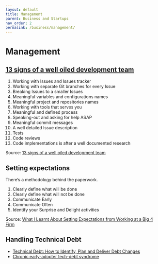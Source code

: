 ```yaml
---
layout: default
title: Management
parent: Business and Startups
nav_order: 2
permalink: /business/management/
---
```


# Management

## [13 signs of a well oiled development team](https://medium.com/clickpesa-engineering-blog/13-signs-of-a-well-oiled-development-team-f87dc6612bfc)

1. Working with Issues and Issues tracker
2. Working with separate Git branches for every Issue 
3. Breaking Issues to a smaller Issues 
4. Meaningful variables and configurations names
5. Meaningful project and repositories names
6. Working with tools that serves you
7. Meaningful and defined process 
8. Speaking-out and asking for help ASAP
9. Meaningful commit messages 
10. A well detailed Issue description
11. Tests
12. Code reviews 
13. Code implementations is after a well documented research  

Source: [13 signs of a well oiled development team](https://medium.com/clickpesa-engineering-blog/13-signs-of-a-well-oiled-development-team-f87dc6612bfc)

## Setting expectations

There’s a methodology behind the paperwork.

1. Clearly define what will be done
2. Clearly define what will not be done
3. Communicate Early
4. Communicate Often
5. Identify your Surprise and Delight activities

Source: [What I Learnt About Setting Expectations from Working at a Big 4 Firm](https://medium.com/swlh/what-i-learnt-about-setting-expectations-from-working-at-a-big-4-firm-9c613438abd7)

## Handling Technical Debt

- [Technical Debt: How to Identify, Plan and Deliver Debt Changes](https://betterprogramming.pub/technical-debt-how-to-identify-plan-and-deliver-debt-changes-80aae7161312)
- [Chronic early-adopter tech-debt syndrome](https://medium.com/swlh/chronic-early-adopter-tech-debt-syndrome-4bfbf532e77)